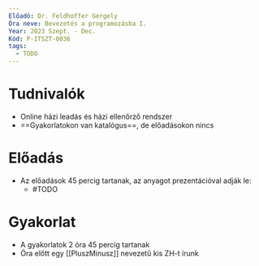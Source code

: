 ```yaml
---
Előadó: Dr. Feldhoffer Gergely
Óra neve: Bevezetés a programozásba I.
Year: 2023 Szept. - Dec.
Kód: P-ITSZT-0036
tags:
  - TODO
---
```

# Tudnivalók
- Online házi leadás és házi ellenőrző rendszer
- ==Gyakorlatokon van katalógus==, de előadásokon nincs

# Előadás
- Az előadások 45 percig tartanak, az anyagot prezentációval adják le:
	- #TODO 

# Gyakorlat
- A gyakorlatok 2 óra 45 percig tartanak
- Óra előtt egy [[PluszMinusz]] nevezetű kis ZH-t írunk